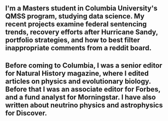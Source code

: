 ## I'm a Masters student in Columbia University's QMSS program, studying data science. My recent projects examine federal sentencing trends, recovery efforts after Hurricane Sandy, portfolio strategies, and how to best filter inappropriate comments from a reddit board. 

## Before coming to Columbia, I was a senior editor for Natural History magazine, where I edited articles on physics and evolutionary biology. Before that I was an associate editor for Forbes, and a fund analyst for Morningstar. I have also written about neutrino physics and astrophysics for Discover.  
